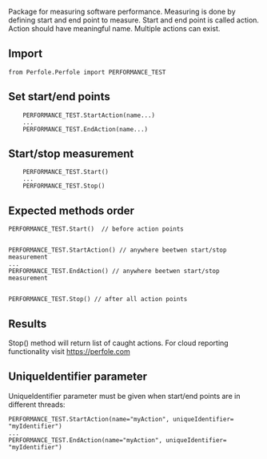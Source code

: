 
Package for measuring software performance. Measuring is done by defining start and end point to measure. 
Start and end point is called action. Action should have meaningful name. Multiple actions can exist.

## Import
```
from Perfole.Perfole import PERFORMANCE_TEST
```

## Set start/end points
```
    PERFORMANCE_TEST.StartAction(name...)
    ...
    PERFORMANCE_TEST.EndAction(name...)
```


## Start/stop measurement
```
    PERFORMANCE_TEST.Start()
    ...
    PERFORMANCE_TEST.Stop()
```


## Expected methods order
```
PERFORMANCE_TEST.Start()  // before action points


PERFORMANCE_TEST.StartAction() // anywhere beetwen start/stop measurement
...
PERFORMANCE_TEST.EndAction() // anywhere beetwen start/stop measurement


PERFORMANCE_TEST.Stop() // after all action points
```

## Results
Stop() method will return list of caught actions. For cloud reporting functionality visit https://perfole.com


## UniqueIdentifier parameter
UniqueIdentifier parameter must be given when start/end points are in different threads:
```
PERFORMANCE_TEST.StartAction(name="myAction", uniqueIdentifier= "myIdentifier")
...
PERFORMANCE_TEST.EndAction(name="myAction", uniqueIdentifier= "myIdentifier")
```









